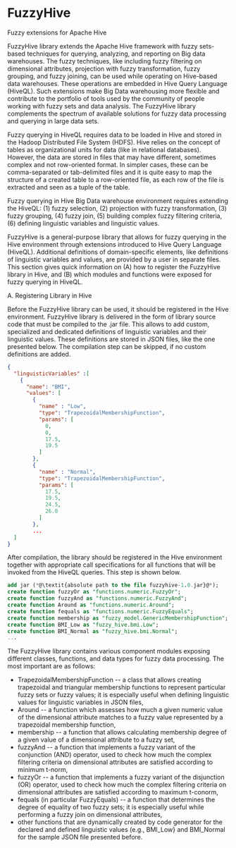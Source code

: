 # FuzzyHive
Fuzzy extensions for Apache Hive

FuzzyHive library extends the Apache Hive framework with fuzzy sets-based techniques for querying, analyzing, and reporting on Big data warehouses. The fuzzy techniques, like including fuzzy filtering on dimensional attributes, projection with fuzzy transformation, fuzzy grouping, and fuzzy joining, can be used while operating on Hive-based data warehouses. These operations are embedded in Hive Query Language (HiveQL). Such extensions make Big Data warehousing more flexible and contribute to the portfolio of tools used by the community of people working with fuzzy sets and data analysis. The FuzzyHive library complements the spectrum of available solutions for fuzzy data processing and querying in large data sets.

Fuzzy querying in HiveQL requires data to be loaded in Hive and stored in the Hadoop Distributed File System (HDFS). Hive relies on the concept of tables as organizational units for data (like in relational databases). However, the data are stored in files that may have different, sometimes complex and not row-oriented format. In simpler cases, these can be comma-separated or tab-delimited files and it is quite easy to map the structure of a created table to a row-oriented file, as each row of the file is extracted and seen as a tuple of the table.

Fuzzy querying in Hive Big Data warehouse environment requires extending the HiveQL: (1) fuzzy selection, (2) projection with fuzzy transformation, (3) fuzzy grouping, (4) fuzzy join, (5) building complex fuzzy filtering criteria, (6) defining linguistic variables and linguistic values.

FuzzyHive is a general-purpose library that allows for fuzzy querying in the Hive environment through extensions introduced to Hive Query Language (HiveQL). Additional definitions of domain-specific elements, like definitions of linguistic variables and values, are provided by a user in separate files. This section gives quick information on (A) how to register the FuzzyHive library in Hive, and (B) which modules and functions were exposed for fuzzy querying in HiveQL.

A. Registering Library in Hive

Before the FuzzyHive library can be used, it should be registered in the Hive environment. FuzzyHive library is delivered in the form of library source code that must be compiled to the .jar file. This allows to add custom, specialized and dedicated definitions of linguistic variables and their linguistic values. These definitions are stored in JSON files, like the one presented below. The compilation step can be skipped, if no custom definitions are added. 

```JSON
{
  "linguisticVariables" :[
    {
      "name": "BMI",
      "values": [
        {
          "name" : "Low",
          "type": "TrapezoidalMembershipFunction",
          "params": [
            0,
            0,
            17.5,
            19.5
          ]
        },
        {
          "name" : "Normal",
          "type": "TrapezoidalMembershipFunction",
          "params": [
            17.5,
            19.5,
            24.5,
            26.0
          ]
        },
        ...
  ]
}
```
After compilation, the library should be registered in the Hive environment together with appropriate call specifications for all functions that will be invoked from the HiveQL queries. This step is shown below.

```SQL
add jar (*@\textit{absolute path to the file fuzzyhive-1.0.jar}@*);
create function fuzzyOr as "functions.numeric.FuzzyOr";
create function fuzzyAnd as "functions.numeric.FuzzyAnd";
create function Around as "functions.numeric.Around";
create function fequals as "functions.numeric.FuzzyEquals";
create function membership as "fuzzy_model.GenericMembershipFunction";
create function BMI_Low as "fuzzy_hive.bmi.Low";
create function BMI_Normal as "fuzzy_hive.bmi.Normal";
...
```

The FuzzyHive library contains various component modules exposing different classes, functions, and data types for fuzzy data processing. The most important are as follows:
- TrapezoidalMembershipFunction -- a class that allows creating trapezoidal and triangular membership functions to represent particular fuzzy sets or fuzzy values; it is especially useful when defining linguistic values for linguistic variables in JSON files,
- Around -- a function which assesses how much a given numeric value of the dimensional attribute matches to a fuzzy value represented by a trapezoidal membership function,
- membership -- a function that allows calculating membership degree of a given value of a dimensional attribute to a fuzzy set,
- fuzzyAnd -- a function that implements a fuzzy variant of the conjunction (AND) operator, used to check how much the complex filtering criteria on dimensional attributes are satisfied according to minimum t-norm,
- fuzzyOr -- a function that implements a fuzzy variant of the disjunction (OR) operator, used to check how much the complex filtering criteria on dimensional attributes are satisfied according to maximum t-conorm,
- fequals (in particular FuzzyEquals) -- a function that determines the degree of equality of two fuzzy sets; it is especially useful while performing a fuzzy join on dimensional attributes,
- other functions that are dynamically created by code generator for the declared and defined linguistic values (e.g., BMI_Low} and BMI_Normal for the sample JSON file presented before.    

